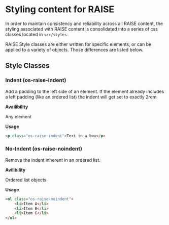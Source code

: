 # Styling content for RAISE

In order to maintain consistency and reliability across all RAISE content, the styling associated with RAISE content is consolidated into a series of css classes located in `src/styles`. 

RAISE Style classes are either written for specific elements, or can be applied to a variety of objects. Those differences are listed below.

## Style Classes 

### Indent (os-raise-indent)

Add a padding to the left side of an element. If the element already includes a left padding (like an ordered list) the indent will get set to exactly 2rem

**Availibility**

Any element

**Usage**

```html 
<p class="os-raise-indent">Text in a box</p>
```

### No-Indent (os-raise-noindent)

Remove the indent inherent in an ordered list. 

**Avilibility**

Ordered list objects

**Usage**

```html
<ol class="os-raise-noindent">
    <li>Item A</li>
    <li>Item B</li>
    <li>Item C</li>
</ol>
```
